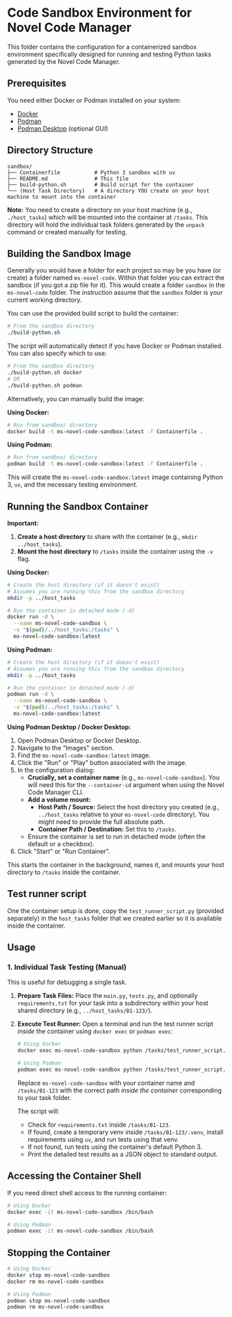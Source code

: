 # Code Sandbox Environment for Novel Code Manager

This folder contains the configuration for a containerized sandbox environment specifically designed for running and testing Python tasks generated by the Novel Code Manager.

## Prerequisites

You need either Docker or Podman installed on your system:

- [Docker](https://docs.docker.com/get-docker/)
- [Podman](https://podman.io/getting-started/installation)
- [Podman Desktop](https://podman-desktop.io/) (optional GUI)

## Directory Structure

```
sandbox/
├── Containerfile           # Python 3 sandbox with uv
├── README.md               # This file
├── build-python.sh         # Build script for the container
└── (Host Task Directory)   # A directory YOU create on your host machine to mount into the container
```

**Note:** You need to create a directory on your host machine (e.g., `./host_tasks`) which will be mounted into the container at `/tasks`. This directory will hold the individual task folders generated by the `unpack` command or created manually for testing.

## Building the Sandbox Image

Generally you would have a folder for each project so may be you have (or create) a folder named `ms-novel-code`. Within that folder you can extract the sandbox (if you got a zip file for it). This would create a folder `sandbox` in the `ms-novel-code` folder. The instruction assume that the `sandbox` folder is your current working directory.

You can use the provided build script to build the container:

```bash
# From the sandbox directory
./build-python.sh
```

The script will automatically detect if you have Docker or Podman installed. You can also specify which to use:

```bash
# From the sandbox directory
./build-python.sh docker
# OR
./build-python.sh podman
```

Alternatively, you can manually build the image:

**Using Docker:**

```bash
# Run from sandbox/ directory
docker build -t ms-novel-code-sandbox:latest -f Containerfile .
```

**Using Podman:**

```bash
# Run from sandbox/ directory
podman build -t ms-novel-code-sandbox:latest -f Containerfile .
```

This will create the `ms-novel-code-sandbox:latest` image containing Python 3, `uv`, and the necessary testing environment.

## Running the Sandbox Container


**Important:**

1.  **Create a host directory** to share with the container (e.g., `mkdir ../host_tasks`).
2.  **Mount the host directory** to `/tasks` inside the container using the `-v` flag.

**Using Docker:**

```bash
# Create the host directory (if it doesn't exist)
# Assumes you are running this from the sandbox directory
mkdir -p ../host_tasks

# Run the container in detached mode (-d)
docker run -d \
  --name ms-novel-code-sandbox \
  -v "$(pwd)/../host_tasks:/tasks" \
  ms-novel-code-sandbox:latest
```

**Using Podman:**

```bash
# Create the host directory (if it doesn't exist)
# Assumes you are running this from the sandbox directory
mkdir -p ../host_tasks

# Run the container in detached mode (-d)
podman run -d \
  --name ms-novel-code-sandbox \
  -v "$(pwd)/../host_tasks:/tasks" \
  ms-novel-code-sandbox:latest
```

**Using Podman Desktop / Docker Desktop:**

1.  Open Podman Desktop or Docker Desktop.
2.  Navigate to the "Images" section.
3.  Find the `ms-novel-code-sandbox:latest` image.
4.  Click the "Run" or "Play" button associated with the image.
5.  In the configuration dialog:
    *   **Crucially, set a container name** (e.g., `ms-novel-code-sandbox`). You will need this for the `--container-id` argument when using the Novel Code Manager CLI.
    *   **Add a volume mount:**
        *   **Host Path / Source:** Select the host directory you created (e.g., `../host_tasks` relative to your `ms-novel-code` directory). You might need to provide the full absolute path.
        *   **Container Path / Destination:** Set this to `/tasks`.
    *   Ensure the container is set to run in detached mode (often the default or a checkbox).
6.  Click "Start" or "Run Container".

This starts the container in the background, names it, and mounts your host directory to `/tasks` inside the container.

## Test runner script

One the container setup is done, copy the `test_runner_script.py` (provided separately) in the `host_tasks` folder that we created earlier so it is available inside the container.

## Usage

### 1. Individual Task Testing (Manual)

This is useful for debugging a single task.

1.  **Prepare Task Files:** Place the `main.py`, `tests.py`, and optionally `requirements.txt` for your task into a subdirectory within your host shared directory (e.g., `../host_tasks/B1-123/`).
2.  **Execute Test Runner:** Open a terminal and run the test runner script *inside* the container using `docker exec` or `podman exec`:

    ```bash
    # Using Docker
    docker exec ms-novel-code-sandbox python /tasks/test_runner_script.py --task-dir /tasks/B1-123

    # Using Podman
    podman exec ms-novel-code-sandbox python /tasks/test_runner_script.py --task-dir /tasks/B1-123
    ```

    Replace `ms-novel-code-sandbox` with your container name and `/tasks/B1-123` with the correct path *inside the container* corresponding to your task folder.

    The script will:
    *   Check for `requirements.txt` inside `/tasks/B1-123`.
    *   If found, create a temporary venv inside `/tasks/B1-123/.venv`, install requirements using `uv`, and run tests using that venv.
    *   If not found, run tests using the container's default Python 3.
    *   Print the detailed test results as a JSON object to standard output.


## Accessing the Container Shell

If you need direct shell access to the running container:

```bash
# Using Docker
docker exec -it ms-novel-code-sandbox /bin/bash

# Using Podman
podman exec -it ms-novel-code-sandbox /bin/bash
```

## Stopping the Container

```bash
# Using Docker
docker stop ms-novel-code-sandbox
docker rm ms-novel-code-sandbox

# Using Podman
podman stop ms-novel-code-sandbox
podman rm ms-novel-code-sandbox
```
